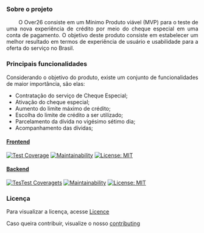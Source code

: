 <br><br>
 
 ### Sobre o projeto

<p align="justify"> &emsp;&emsp;
  O Over26 consiste em um Mínimo Produto viável (MVP) para o teste de uma nova experiência de crédito por meio do cheque especial em uma conta de pagamento. O objetivo deste produto consiste em estabelecer um melhor resultado em termos de experiência de usuário e usabilidade para a oferta do serviço no Brasil.
</p>

### Principais funcionalidades

<p align="justify"> 
  Considerando o objetivo do produto, existe um conjunto de funcionalidades de maior importância, são elas:
  
  * Contratação do serviço de Cheque Especial;
  * Ativação do cheque especial;
  * Aumento do limite máximo de crédito;
  * Escolha do limite de crédito a ser utilizado; 
  * Parcelamento da dívida no vigésimo sétimo dia; 
  * Acompanhamento das dívidas;
</p>

#### [Frontend](https://github.com/fga-eps-mds/2019.2-Over26)

[![Test Coverage](https://api.codeclimate.com/v1/badges/c851dcabaf95d246afd4/test_coverage)](https://codeclimate.com/github/fga-eps-mds/2019.2-Grupo2/test_coverage)  [![Maintainability](https://api.codeclimate.com/v1/badges/c851dcabaf95d246afd4/maintainability)](https://codeclimate.com/github/fga-eps-mds/2019.2-Grupo2/maintainability) [![License: MIT](https://img.shields.io/badge/License-MIT-yellow.svg)](https://opensource.org/licenses/MIT)

#### [Backend](https://github.com/fga-eps-mds/2019.2-Over26-Backend)

[![TesTest Coveragets](https://codecov.io/gh/fga-eps-mds/2019.2-Over26-Backend/branch/master/graph/badge.svg)](https://codecov.io/gh/fga-eps-mds/2019.2-Over26-Backend/branch/master/) [![Maintainability](https://api.codeclimate.com/v1/badges/c851dcabaf95d246afd4/maintainability)](https://codeclimate.com/github/fga-eps-mds/2019.2-Grupo2-Backend/maintainability) [![License: MIT](https://img.shields.io/badge/License-MIT-yellow.svg)](https://opensource.org/licenses/MIT)

### Licença

Para visualizar a licença, acesse [Licence](https://github.com/fga-eps-mds/2019.2-Grupo2/blob/master/LICENSE)

Caso queira contribuir, visualize o nosso [contributing](https://github.com/fga-eps-mds/2019.2-Over26/blob/master/.github/CONTRIBUTING.md)
